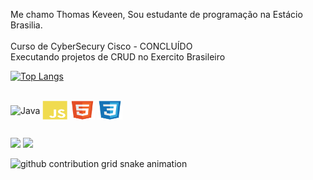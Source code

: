 Me chamo Thomas Keveen, Sou estudante de programação na Estácio Brasilia. <br>  
Curso de CyberSecury Cisco - CONCLUÍDO <br>
Executando projetos de CRUD no Exercito Brasileiro

[![Top Langs](https://github-readme-stats.vercel.app/api/top-langs/?username=keveen-908&layout=compact)](https://github.com/anuraghazra/github-readme-stats)

<div style="display: inline_block"><br>
  <img align="center" alt="Java" height="30" width="40" src="https://cdn.jsdelivr.net/gh/devicons/devicon/icons/java/java-original.svg">
  <img align="center" alt="Js" height="30" width="40" src="https://raw.githubusercontent.com/devicons/devicon/master/icons/javascript/javascript-plain.svg">
  <img align="center" alt="HTML" height="30" width="40" src="https://raw.githubusercontent.com/devicons/devicon/master/icons/html5/html5-original.svg">
  <img align="center" alt="CSS" height="30" width="40" src="https://raw.githubusercontent.com/devicons/devicon/master/icons/css3/css3-original.svg">
</div>
  
  ##
 
<div> 
  
  <a href="https://instagram.com/th_keveen" target="_blank"><img src="https://img.shields.io/badge/-Instagram-%23E4405F?style=for-the-badge&logo=instagram&logoColor=white" target="_blank"></a>
  <a href = "thomaskeveen908@gmail.com"><img src="https://img.shields.io/badge/-Gmail-%23333?style=for-the-badge&logo=gmail&logoColor=white" target="_blank"></a>
  
  
</div>

<picture>
  <source media="(prefers-color-scheme: dark)" srcset="https://raw.githubusercontent.com/keveen-908/keveen-908/output/github-contribution-grid-snake-dark.svg">
  <source media="(prefers-color-scheme: light)" srcset="https://raw.githubusercontent.com/keveen-908/keveen-908/output/github-contribution-grid-snake.svg">
  <img alt="github contribution grid snake animation" src="https://raw.githubusercontent.com/keveen-908/keveen-908/output/github-contribution-grid-snake.svg">
</picture>
